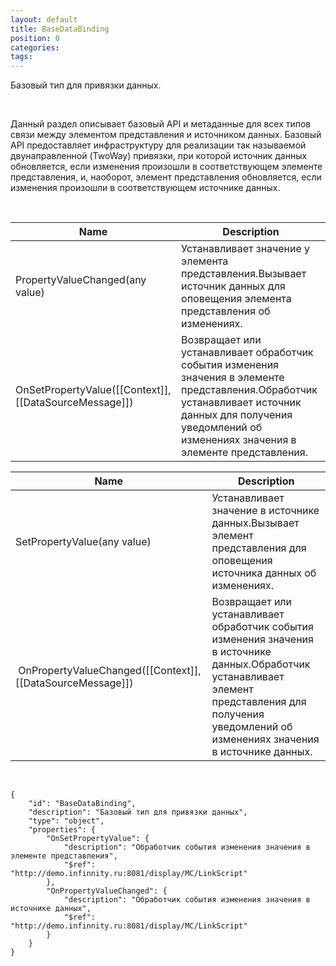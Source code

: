 ```yaml
---
layout: default
title: BaseDataBinding
position: 0
categories: 
tags: 
---
```


Базовый тип для привязки данных.

 

Данный раздел описывает базовый API и метаданные для всех типов связи между элементом представления и источником данных. Базовый API предоставляет инфраструктуру для реализации так называемой двунаправленной (TwoWay) привязки, при которой источник данных обновляется, если изменения произошли в соответствующем элементе представления, и, наоборот, элемент представления обновляется, если изменения произошли в соответствующем источнике данных.

   

|Name|Description|
|----|-----------|
|PropertyValueChanged(any value)|Устанавливает значение у элемента представления.Вызывает источник данных для оповещения элемента представления об изменениях.|
|OnSetPropertyValue([[Context]], [[DataSourceMessage]])|Возвращает или устанавливает обработчик события изменения значения в элементе представления.Обработчик устанавливает источник данных для получения уведомлений об изменениях значения в элементе представления.|

|Name|Description|
|----|-----------|
|SetPropertyValue(any value)|Устанавливает значение в источнике данных.Вызывает элемент представления для оповещения источника данных об изменениях. |
| OnPropertyValueChanged([[Context]], [[DataSourceMessage]])|Возвращает или устанавливает обработчик события изменения значения в источнике данных.Обработчик устанавливает элемент представления для получения уведомлений об изменениях значения в источнике данных.|

  

```
{
	"id": "BaseDataBinding",
	"description": "Базовый тип для привязки данных",
	"type": "object",
	"properties": {
		"OnSetPropertyValue": {
			"description": "Обработчик события изменения значения в элементе представления",
			"$ref": "http://demo.infinnity.ru:8081/display/MC/LinkScript"
		},
		"OnPropertyValueChanged": {
			"description": "Обработчик события изменения значения в источнике данных",
			"$ref": "http://demo.infinnity.ru:8081/display/MC/LinkScript"
		}
	}
}
```

 

 

